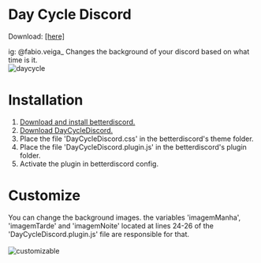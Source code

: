 # Day Cycle Discord

Download: <a href="https://github.com/v37ga/37/raw/main/daycyclediscord/download/Day%20Cycle%20Discord%201.0.0%20.rar">[here]</a>

ig: @fabio.veiga_
Changes the background of your discord based on what time is it.
<br>
![daycycle](https://user-images.githubusercontent.com/71238693/135930659-73bd1437-4d9e-45fc-874f-e57175ddedd8.png)
# Installation
1. <a href="https://betterdiscord.app/">Download and install betterdiscord.</a>
2. <a href="https://github.com/v37ga/37/raw/main/daycyclediscord/download/Day%20Cycle%20Discord%201.0.0%20.rar">Download DayCycleDiscord.</a>
3. Place the file 'DayCycleDiscord.css' in the betterdiscord's theme folder.
4. Place the file 'DayCycleDiscord.plugin.js' in the betterdiscord's plugin folder.
5. Activate the plugin in betterdiscord config.
# Customize
You can change the background images.
the variables 'imagemManha', 'imagemTarde' and 'imagemNoite' located at lines 24-26 of the 'DayCycleDiscord.plugin.js' file are responsible for that.
<br>
<br>
![customizable](https://user-images.githubusercontent.com/71238693/135931784-c9b7a9dc-b9f9-4d59-9631-476a44861224.png)
